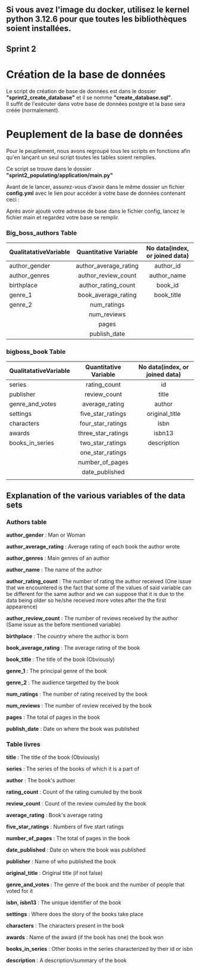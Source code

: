 ## Si vous avez l'image du docker, utilisez le kernel python 3.12.6 pour que toutes les bibliothèques soient installées.

## Sprint 2
# Création de la base de données
Le script de création de base de données est dans le dossier **"sprint2_create_database"** et il se nomme **"create_database.sql"**.  
Il suffit de l'exécuter dans votre base de données postgre et la base sera créée (normalement).

# Peuplement de la base de données
Pour le peuplement, nous avons regroupé tous les scripts en fonctions afin qu'en lançant un seul script toutes les tables soient remplies.

Ce script se trouve dans le dossier **"sprint2_populating/application/main.py"**

Avant de le lancer, assurez-vous d'avoir dans le même dossier un fichier **config.yml** avec le lien pour accéder à votre base de données contenant ceci :


Après avoir ajouté votre adresse de base dans le fichier config, lancez le fichier main et regardez votre base se remplir.





### Big_boss_authors Table
|QualitatativeVariable|Quantitative Variable|No data(index, or joined data)|
|---    |:-:    |:-:    |
|author_gender|author_average_rating|author_id
|author_genres|author_review_count|author_name
|birthplace|author_rating_count|book_id
|genre_1|book_average_rating|book_title
|genre_2|num_ratings|
|       |num_reviews|
|       |pages|
|       |publish_date|

### bigboss_book Table
|QualitatativeVariable|Quantitative Variable|No data(index, or joined data)|
|---    |:-:    |:-:    |
|series|rating_count|id
|publisher|review_count|title
|genre_and_votes|average_rating|author
|settings|five_star_ratings|original_title
|characters|four_star_ratings|isbn
|awards|three_star_ratings|isbn13
|books_in_series|two_star_ratings|description
||one_star_ratings|
||number_of_pages|
||date_published|
|||

## Explanation of the various variables of the data sets
### Authors table
**author_gender** : Man or Woman

**author_average_rating** : Average rating of each book the author wrote

**author_genres** : Main genres of an author

**author_name** : The name of the author

**author_rating_count** : The number of rating the author received (One issue that we encountered is the fact that some of the values of said variable can be different for the same author and we can suppose that it is due to the data being older so he/she received more votes after the the first appearence)

**author_review_count** :  The number of reviews received by the author (Same issue as the before mentioned variable)

**birthplace** : The *country* where the author is born

**book_average_rating** : The average rating of the book

**book_title** : The title of the book (Obviously)

**genre_1** : The principal genre of the book


**genre_2** : The audience targetted by the book

**num_ratings** : The number of rating received by the book

**num_reviews** : The number of review received by the book

**pages** : The total of pages in the book

**publish_date** : Date on where the book was published

### Table livres

**title** : The title of the book (Obviously)

**series** : The series of the books of which it is a part of

**author** : The book's authoer

**rating_count** : Count of the rating cumuled by the book

**review_count** : Count of the review cumuled by the book

**average_rating** : Book's average rating

**five_star_ratings** : Numbers of five start ratings

**number_of_pages** : The total of pages in the book

**date_published** : Date on where the book was published

**publisher** : Name of who published the book

**original_title** : Original title (if not false)

**genre_and_votes** : The genre of the book and the number of people that voted for it

**isbn**, **isbn13** : The unique identifier of the book

**settings** : Where does the story of the books take place

**characters** : The characters present in the book

**awards** : Name of the award (if the book has one) the book won

**books_in_series** : Other books in the series characterized by their id or isbn

**description** : A description/summary of the book







